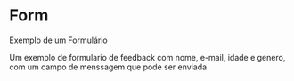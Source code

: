 # Form
Exemplo de um Formulário

Um exemplo de formulario de feedback com nome, e-mail, idade e genero, com um campo de menssagem que pode ser enviada
